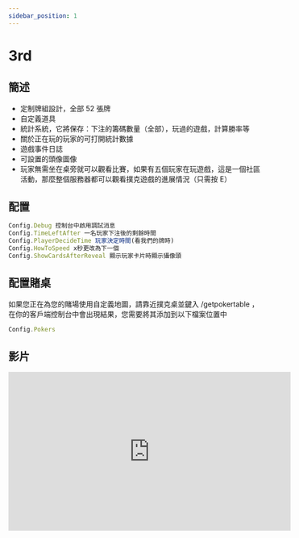 ```yaml
---
sidebar_position: 1
---
```


# 3rd

## 簡述

- 定制牌組設計，全部 52 張牌
- 自定義道具
- 統計系統，它將保存：下注的籌碼數量（全部），玩過的遊戲，計算勝率等
- 關於正在玩的玩家的可打開統計數據
- 遊戲事件日誌
- 可設置的頭像圖像
- 玩家無需坐在桌旁就可以觀看比賽，如果有五個玩家在玩遊戲，這是一個社區活動，那麼整個服務器都可以觀看撲克遊戲的進展情況（只需按 E）

## 配置
```jsx title="apple_3rd_poker/config.lua"
Config.Debug 控制台中啟用調試消息
Config.TimeLeftAfter 一名玩家下注後的剩餘時間
Config.PlayerDecideTime 玩家決定時間(看我們的牌時)
Config.HowToSpeed x秒更改為下一個
Config.ShowCardsAfterReveal 顯示玩家卡片時顯示攝像頭
```

## 配置賭桌
如果您正在為您的賭場使用自定義地圖，請靠近撲克桌並鍵入 /getpokertable ，在你的客戶端控制台中會出現結果，您需要將其添加到以下檔案位置中
```jsx title="apple_3rd_poker/config.lua"
Config.Pokers
```

## 影片

<iframe width="560" height="315" src="https://www.youtube.com/embed/3o7ieRtGnnM" title="YouTube video player" frameborder="0" allow="accelerometer; autoplay; clipboard-write; encrypted-media; gyroscope; picture-in-picture" allowfullscreen></iframe>
